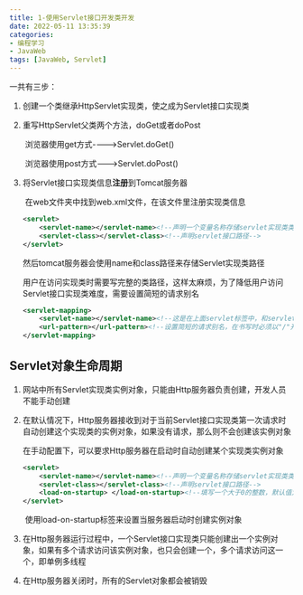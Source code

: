 ```yaml
---
title: 1-使用Servlet接口开发类开发
date: 2022-05-11 13:35:39
categories: 
- 编程学习
- JavaWeb
tags: [JavaWeb, Servlet]
---
```




一共有三步：

1. 创建一个类继承HttpServlet实现类，使之成为Servlet接口实现类

2. 重写HttpServlet父类两个方法，doGet或者doPost

    ​	浏览器使用get方式---->Servlet.doGet()

    ​	浏览器使用post方式--->Servlet.doPost()

3. 将Servlet接口实现类信息**注册**到Tomcat服务器

    ​	在web文件夹中找到web.xml文件，在该文件里注册实现类信息

    ```xml
    <servlet>
    	<servlet-name></servlet-name><!--声明一个变量名称存储servlet实现类类路径-->
        <servlet-class></servlet-class><!--声明servlet接口路径-->
    </servlet>
    ```

    然后tomcat服务器会使用name和class路径来存储Servlet实现类路径

    

    用户在访问实现类时需要写完整的类路径，这样太麻烦，为了降低用户访问Servlet接口实现类难度，需要设置简短的请求别名

    ```xml
    <servlet-mapping>
        <servlet-name></servlet-name><!--这是在上面servlet标签中，和servlet-name一样-->
        <url-pattern></url-pattern><!--设置简短的请求别名，在书写时必须以"/"开头-->
    </servlet-mapping>
    ```

    

## Servlet对象生命周期

1. 网站中所有Servlet实现类实例对象，只能由Http服务器负责创建，开发人员不能手动创建

2. 在默认情况下，Http服务器接收到对于当前Servlet接口实现类第一次请求时自动创建这个实现类的实例对象，如果没有请求，那么则不会创建该实例对象

    

    在手动配置下，可以要求Http服务器在启动时自动创建某个实现类实例对象

    ```xml
    <servlet>
    	<servlet-name></servlet-name><!--声明一个变量名称存储servlet实现类类路径-->
        <servlet-class></servlet-class><!--声明servlet接口路径-->
        <load-on-startup> </load-on-startup><!--填写一个大于0的整数，默认值为0-->
    </servlet>
    ```

    ​	使用load-on-startup标签来设置当服务器启动时创建实例对象

    

3. 在Http服务器运行过程中，一个Servlet接口实现类只能创建出一个实例对象，如果有多个请求访问该实例对象，也只会创建一个，多个请求访问这一个，即单例多线程

4. 在Http服务器关闭时，所有的Servlet对象都会被销毁

